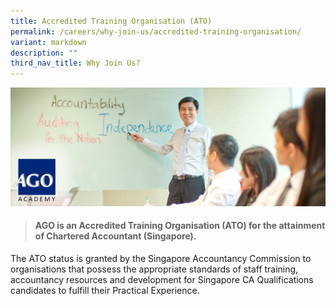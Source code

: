 ```yaml
---
title: Accredited Training Organisation (ATO)
permalink: /careers/why-join-us/accredited-training-organisation/
variant: markdown
description: ""
third_nav_title: Why Join Us?
---
```

![](/images/Academy_Banner.jpg)

> #### **AGO is an Accredited Training Organisation (ATO) for the attainment of Chartered Accountant (Singapore).** 

The ATO status is granted by the Singapore Accountancy Commission to organisations that possess the appropriate standards of staff training, accountancy resources and development for Singapore CA Qualifications candidates to fulfill their Practical Experience.